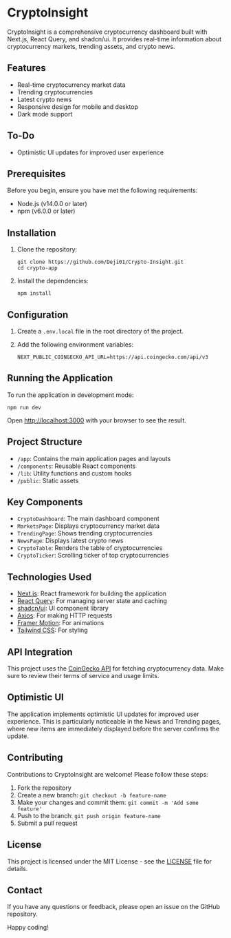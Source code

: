 # CryptoInsight

CryptoInsight is a comprehensive cryptocurrency dashboard built with Next.js, React Query, and shadcn/ui. It provides real-time information about cryptocurrency markets, trending assets, and crypto news.

## Features

- Real-time cryptocurrency market data
- Trending cryptocurrencies
- Latest crypto news
- Responsive design for mobile and desktop
- Dark mode support

## To-Do
- Optimistic UI updates for improved user experience

## Prerequisites

Before you begin, ensure you have met the following requirements:

- Node.js (v14.0.0 or later)
- npm (v6.0.0 or later)

## Installation

1. Clone the repository:

   ```
   git clone https://github.com/Deji01/Crypto-Insight.git
   cd crypto-app
   ```

2. Install the dependencies:

   ```
   npm install
   ```

## Configuration

1. Create a `.env.local` file in the root directory of the project.

2. Add the following environment variables:

   ```
   NEXT_PUBLIC_COINGECKO_API_URL=https://api.coingecko.com/api/v3
   ```

## Running the Application

To run the application in development mode:

```
npm run dev
```

Open [http://localhost:3000](http://localhost:3000) with your browser to see the result.

## Project Structure

- `/app`: Contains the main application pages and layouts
- `/components`: Reusable React components
- `/lib`: Utility functions and custom hooks
- `/public`: Static assets

## Key Components

- `CryptoDashboard`: The main dashboard component
- `MarketsPage`: Displays cryptocurrency market data
- `TrendingPage`: Shows trending cryptocurrencies
- `NewsPage`: Displays latest crypto news
- `CryptoTable`: Renders the table of cryptocurrencies
- `CryptoTicker`: Scrolling ticker of top cryptocurrencies

## Technologies Used

- [Next.js](https://nextjs.org/): React framework for building the application
- [React Query](https://react-query.tanstack.com/): For managing server state and caching
- [shadcn/ui](https://ui.shadcn.com/): UI component library
- [Axios](https://axios-http.com/): For making HTTP requests
- [Framer Motion](https://www.framer.com/motion/): For animations
- [Tailwind CSS](https://tailwindcss.com/): For styling

## API Integration

This project uses the [CoinGecko API](https://www.coingecko.com/en/api/documentation) for fetching cryptocurrency data. Make sure to review their terms of service and usage limits.

## Optimistic UI

The application implements optimistic UI updates for improved user experience. This is particularly noticeable in the News and Trending pages, where new items are immediately displayed before the server confirms the update.

## Contributing

Contributions to CryptoInsight are welcome! Please follow these steps:

1. Fork the repository
2. Create a new branch: `git checkout -b feature-name`
3. Make your changes and commit them: `git commit -m 'Add some feature'`
4. Push to the branch: `git push origin feature-name`
5. Submit a pull request

## License

This project is licensed under the MIT License - see the [LICENSE](LICENSE) file for details.

## Contact

If you have any questions or feedback, please open an issue on the GitHub repository.

Happy coding!